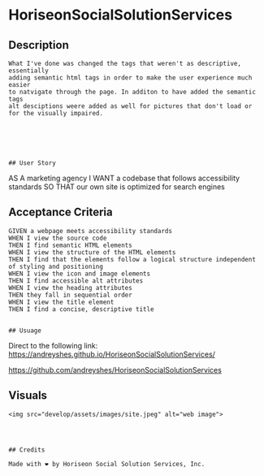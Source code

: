 # HoriseonSocialSolutionServices



## Description
```
What I've done was changed the tags that weren't as descriptive, essentially
adding semantic html tags in order to make the user experience much easier
to natvigate through the page. In additon to have added the semantic tags
alt desciptions weere added as well for pictures that don't load or for the visually impaired.






## User Story
```
AS A marketing agency
I WANT a codebase that follows accessibility standards
SO THAT our own site is optimized for search engines




## Acceptance Criteria
```
GIVEN a webpage meets accessibility standards
WHEN I view the source code
THEN I find semantic HTML elements
WHEN I view the structure of the HTML elements
THEN I find that the elements follow a logical structure independent of styling and positioning
WHEN I view the icon and image elements
THEN I find accessible alt attributes
WHEN I view the heading attributes
THEN they fall in sequential order
WHEN I view the title element
THEN I find a concise, descriptive title


## Usuage
```
Direct to the following link:
https://andreyshes.github.io/HoriseonSocialSolutionServices/

https://github.com/andreyshes/HoriseonSocialSolutionServices

## Visuals
```
<img src="develop/assets/images/site.jpeg" alt="web image">




## Credits 

Made with ❤️ by Horiseon Social Solution Services, Inc.

